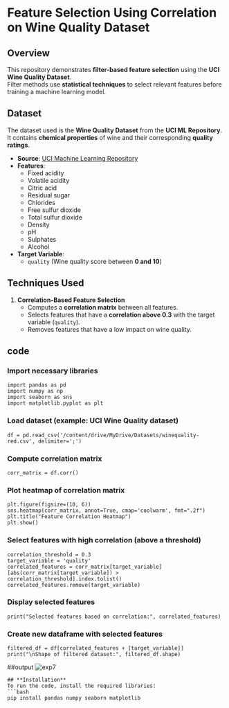 # Feature Selection Using Correlation on Wine Quality Dataset

## **Overview**
This repository demonstrates **filter-based feature selection** using the **UCI Wine Quality Dataset**.  
Filter methods use **statistical techniques** to select relevant features before training a machine learning model.

## **Dataset**
The dataset used is the **Wine Quality Dataset** from the **UCI ML Repository**.  
It contains **chemical properties** of wine and their corresponding **quality ratings**.

- **Source**: [UCI Machine Learning Repository](https://archive.ics.uci.edu/ml/datasets/Wine+Quality)
- **Features**:
  - Fixed acidity
  - Volatile acidity
  - Citric acid
  - Residual sugar
  - Chlorides
  - Free sulfur dioxide
  - Total sulfur dioxide
  - Density
  - pH
  - Sulphates
  - Alcohol
- **Target Variable**:  
  - `quality` (Wine quality score between **0 and 10**)

## **Techniques Used**
1. **Correlation-Based Feature Selection**  
   - Computes a **correlation matrix** between all features.
   - Selects features that have a **correlation above 0.3** with the target variable (`quality`).
   - Removes features that have a low impact on wine quality.

## code
### Import necessary libraries
```
import pandas as pd
import numpy as np
import seaborn as sns
import matplotlib.pyplot as plt
```
### Load dataset (example: UCI Wine Quality dataset)
```
df = pd.read_csv('/content/drive/MyDrive/Datasets/winequality-red.csv', delimiter=';')
```
### Compute correlation matrix
```
corr_matrix = df.corr()
```
### Plot heatmap of correlation matrix
```
plt.figure(figsize=(10, 6))
sns.heatmap(corr_matrix, annot=True, cmap='coolwarm', fmt=".2f")
plt.title("Feature Correlation Heatmap")
plt.show()
```

### Select features with high correlation (above a threshold)
```
correlation_threshold = 0.3
target_variable = 'quality'
correlated_features = corr_matrix[target_variable][abs(corr_matrix[target_variable]) > correlation_threshold].index.tolist()
correlated_features.remove(target_variable)
```
### Display selected features
```
print("Selected features based on correlation:", correlated_features)
```
### Create new dataframe with selected features
```
filtered_df = df[correlated_features + [target_variable]]
print("\nShape of filtered dataset:", filtered_df.shape)
```
##output
![exp7](https://github.com/user-attachments/assets/dfb2f361-bfbf-48cb-8b5c-3336804431f4)

```
## **Installation**
To run the code, install the required libraries:
```bash
pip install pandas numpy seaborn matplotlib


